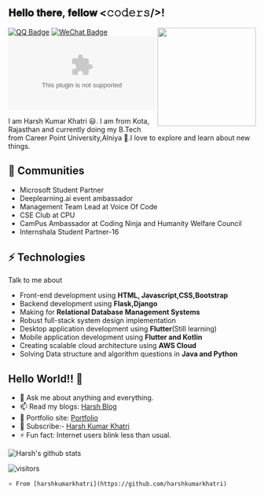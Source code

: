 <h2> 𝐇𝐞𝐥𝐥𝐨 𝐭𝐡𝐞𝐫𝐞, 𝐟𝐞𝐥𝐥𝐨𝐰 <𝚌𝚘𝚍𝚎𝚛𝚜/>!</h2>

<img align='right' src='https://user-images.githubusercontent.com/5713670/87202985-820dcb80-c2b6-11ea-9f56-7ec461c497c3.gif' width='200"'>

[![QQ Badge](https://img.shields.io/badge/-1214966109?style=flat-square&labelColor=1ca0f1&logo=tencentqq&logoColor=white&link=1214966109)](1214966109) 
[![WeChat Badge](https://img.shields.io/badge/-ezopscn?style=flat-square&logo=Wechat&logoColor=white&link=ezopscn)](ezopscn) 
[![Gmail Badge](https://img.shields.io/badge/-ezops.cn@gmail.com?style=flat-square&logo=Gmail&logoColor=white&link=mailto:ezops.cn@gmail.com)](mailto:ezops.cn@gmail.com)

I am Harsh Kumar Khatri 😃. I am from Kota, Rajasthan and currently doing my B.Tech from Career Point University,Alniya 🏫.I love to explore and learn about new things.
## 👯 Communities
* Microsoft Student Partner
* Deeplearning.ai event ambassador
* Management Team Lead at Voice Of Code
* CSE Club at CPU
* CamPus Ambassador at Coding Ninja and Humanity Welfare Council
* Internshala Student Partner-16
## ⚡ Technologies
Talk to me about
- Front-end development using **HTML, Javascript,CSS,Bootstrap**
- Backend development using **Flask,Django**
- Making for **Relational Database Management Systems**
- Robust full-stack system design implementation
- Desktop application development using **Flutter**(Still learning)
- Mobile application development using **Flutter and Kotlin**
- Creating scalable cloud architecture using **AWS Cloud**
- Solving Data structure and algorithm questions in **Java and Python**
## Hello World!! 🤔
- 💬 Ask me about anything and everything.
- 📫 Read my blogs: [Harsh Blog](https://harshblog.xyz)
- 🎯 Portfolio site: [Portfolio](https://harshkumarkhatri.github.io/Portfolio-Site/index.html)
- 🔔 Subscribe:- [Harsh Kumar Khatri](https://www.youtube.com/channel/UCKNtMU9M559bmXxKoT6YeJw)
- ⚡ Fun fact: Internet users blink less than usual.

![Harsh's github stats](https://github-readme-stats.vercel.app/api?username=harshkumarkhatri&hide=["issues"]&show_icons=true)

![visitors](https://visitor-badge.glitch.me/badge?page_id=harshkumarkhatri.harshkumarkhatri)

```⭐️ From [harshkumarkhatri](https://github.com/harshkumarkhatri)```
